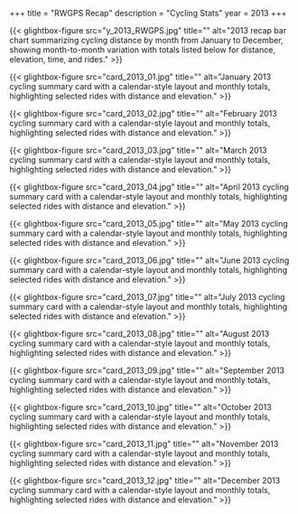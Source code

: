 +++
title = "RWGPS Recap"
description = "Cycling Stats"
year = 2013
+++



<div class="gallery-grid">
  
  {{< glightbox-figure src="y_2013_RWGPS.jpg" title="" alt="2013 recap bar chart summarizing cycling distance by month from January to December, showing month-to-month variation with totals listed below for distance, elevation, time, and rides." >}}
  
  {{< glightbox-figure src="card_2013_01.jpg" title="" alt="January 2013 cycling summary card with a calendar-style layout and monthly totals, highlighting selected rides with distance and elevation." >}}
  
  {{< glightbox-figure src="card_2013_02.jpg" title="" alt="February 2013 cycling summary card with a calendar-style layout and monthly totals, highlighting selected rides with distance and elevation." >}}
  
  {{< glightbox-figure src="card_2013_03.jpg" title="" alt="March 2013 cycling summary card with a calendar-style layout and monthly totals, highlighting selected rides with distance and elevation." >}}
  
  {{< glightbox-figure src="card_2013_04.jpg" title="" alt="April 2013 cycling summary card with a calendar-style layout and monthly totals, highlighting selected rides with distance and elevation." >}}
  
  {{< glightbox-figure src="card_2013_05.jpg" title="" alt="May 2013 cycling summary card with a calendar-style layout and monthly totals, highlighting selected rides with distance and elevation." >}}
  
  {{< glightbox-figure src="card_2013_06.jpg" title="" alt="June 2013 cycling summary card with a calendar-style layout and monthly totals, highlighting selected rides with distance and elevation." >}}
  
  {{< glightbox-figure src="card_2013_07.jpg" title="" alt="July 2013 cycling summary card with a calendar-style layout and monthly totals, highlighting selected rides with distance and elevation." >}}
  
  {{< glightbox-figure src="card_2013_08.jpg" title="" alt="August 2013 cycling summary card with a calendar-style layout and monthly totals, highlighting selected rides with distance and elevation." >}}
  
  {{< glightbox-figure src="card_2013_09.jpg" title="" alt="September 2013 cycling summary card with a calendar-style layout and monthly totals, highlighting selected rides with distance and elevation." >}}
  
  {{< glightbox-figure src="card_2013_10.jpg" title="" alt="October 2013 cycling summary card with a calendar-style layout and monthly totals, highlighting selected rides with distance and elevation." >}}
  
  {{< glightbox-figure src="card_2013_11.jpg" title="" alt="November 2013 cycling summary card with a calendar-style layout and monthly totals, highlighting selected rides with distance and elevation." >}}
  
  {{< glightbox-figure src="card_2013_12.jpg" title="" alt="December 2013 cycling summary card with a calendar-style layout and monthly totals, highlighting selected rides with distance and elevation." >}}
  
</div>
